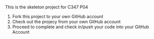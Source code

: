 This is the skeleton project for C347 P04

1. Fork this project to your own GitHub account
2. Check out the projecy from your own GitHub account
3. Proceed to complete and check in/push your code into your GitHub Account

